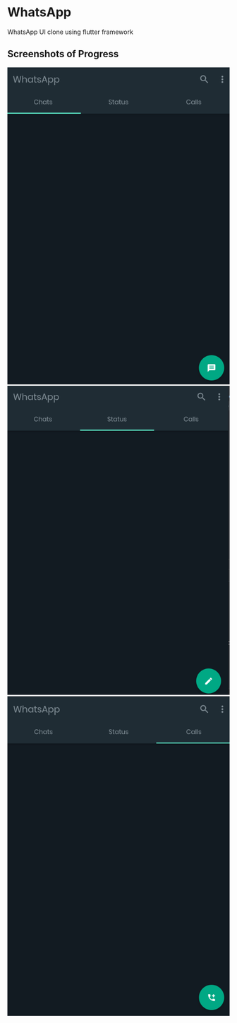 # WhatsApp
WhatsApp UI clone using flutter framework

## Screenshots of Progress
<img src="/pictures/page1.png" alt="Chats" title="Chats Screen">
<img src="/pictures/page2.png" alt="Status" title="Status Screen">
<img src="/pictures/page3.png" alt="Calls" title="Call Screen">
